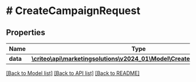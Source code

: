 # # CreateCampaignRequest

## Properties

Name | Type | Description | Notes
------------ | ------------- | ------------- | -------------
**data** | [**\criteo\api\marketingsolutions\v2024_01\Model\CreateCampaignResource**](CreateCampaignResource.md) |  | [optional]

[[Back to Model list]](../../README.md#models) [[Back to API list]](../../README.md#endpoints) [[Back to README]](../../README.md)
